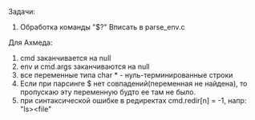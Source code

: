 Задачи:

1. 	Обработка команды "$?"
	Вписать в parse_env.c 


Для Ахмеда:

1. cmd заканчивается на null
2. env и cmd.args заканчиваются на null
3. все переменные типа char * - нуль-терминированные строки
4. Если при  парсинге  $ нет совпадений(переменная не найдена), 
	то пропускаю эту переменную будто ее там не было.
5. при синтаксической ошибке в редиректах cmd.redir[n] = -1,
	напр: "ls><file"

